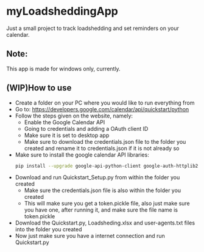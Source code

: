 # myLoadsheddingApp
Just a small project to track loadshedding and set reminders on your calendar.

## Note:
This app is made for windows only, currently.

## (WIP)How to use

- Create a folder on your PC where you would like to run everything from
- Go to: https://developers.google.com/calendar/api/quickstart/python
- Follow the steps given on the website, namely:
  - Enable the Google Calendar API
  - Going to credentials and adding a OAuth client ID
  - Make sure it is set to desktop app
  - Make sure to download the credentials.json file to the folder you created and rename it to credentials.json if it is not already so
- Make sure to install the google calendar API libraries: 
  ```bash
  pip install --upgrade google-api-python-client google-auth-httplib2 google-auth-oauthlib
  ```
- Download and run Quickstart_Setup.py from within the folder you created
  - Make sure the credentials.json file is also within the folder you created
  - This will make sure you get a token.pickle file, also just make sure you have one, after running it, and make sure the file name is token.pickle
- Download the Quickstart.py, Loadsheding.xlsx and user-agents.txt files into the folder you created
- Now just make sure you have a internet connection and run Quickstart.py
